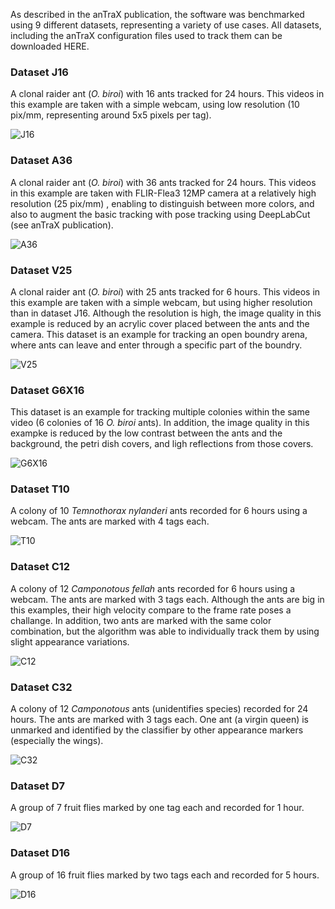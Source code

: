 

As described in the anTraX publication, the software was benchmarked using 9 different datasets, representing a variety of use cases. All datasets, including the anTraX configuration files used to track them can be downloaded HERE.


### Dataset J16

A clonal raider ant (*O. biroi*) with 16 ants tracked for 24 hours. This videos in this example are taken with a simple webcam, using low resolution (10 pix/mm, representing around 5x5 pixels per tag).

![J16](images/J16.png)

### Dataset A36

A clonal raider ant (*O. biroi*) with 36 ants tracked for 24 hours. This videos in this example are taken with FLIR-Flea3 12MP camera at a relatively high resolution (25 pix/mm) , enabling to distinguish between more colors, and also to augment the basic tracking with pose tracking using DeepLabCut (see anTraX publication).

![A36](images/A36.png)


### Dataset V25

A clonal raider ant (*O. biroi*) with 25 ants tracked for 6 hours. This videos in this example are taken with a simple webcam, but using higher resolution than in dataset J16. Although the resolution is high, the image quality in this example is reduced by an acrylic cover placed between the ants and the camera. This dataset is an example for tracking an open boundry arena, where ants can leave and enter through a specific part of the boundry.

![V25](images/V25.png)


### Dataset G6X16

This dataset is an example for tracking multiple colonies within the same video (6 colonies of 16 *O. biroi* ants). In addition, the image quality in this exampke is reduced by the low contrast between the ants and the background, the petri dish covers, and ligh reflections from those covers.

![G6X16](images/G6X16.png)


### Dataset T10

A colony of 10 *Temnothorax nylanderi* ants recorded for 6 hours using a webcam. The ants are marked with 4 tags each. 

![T10](images/T10.png)


### Dataset C12

A colony of 12 *Camponotous fellah* ants recorded for 6 hours using a webcam. The ants are marked with 3 tags each. Although the ants are big in this examples, their high velocity compare to the frame rate poses a challange. In addition, two ants are marked with the same color combination, but the algorithm was able to individually track them by using slight appearance variations. 

![C12](images/C12a.png)


### Dataset C32

A colony of 12 *Camponotous* ants (unidentifies species) recorded for 24 hours. The ants are marked with 3 tags each. One ant (a virgin queen) is unmarked and identified by the classifier by other appearance markers (especially the wings).

![C32](images/C32.png)


### Dataset D7

A group of 7 fruit flies marked by one tag each and recorded for 1 hour.

![D7](images/D7.png)


### Dataset D16

A group of 16 fruit flies marked by two tags each and recorded for 5 hours.

![D16](images/D16.png)


